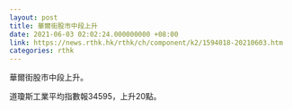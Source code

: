 ```yaml
---
layout: post
title: 華爾街股市中段上升
date: 2021-06-03 02:02:24.000000000 +08:00
link: https://news.rthk.hk/rthk/ch/component/k2/1594018-20210603.htm
categories: rthk
---
```


華爾街股市中段上升。

道瓊斯工業平均指數報34595，上升20點。
